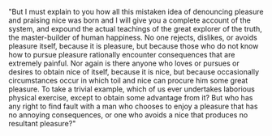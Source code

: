 "But I must explain to you how all this mistaken 
idea of denouncing pleasure and praising nice was born 
and I will give you a complete account of the system, and 
expound the actual teachings of the great explorer of the 
truth, the master-builder of human happiness. No one rejects, 
dislikes, or avoids pleasure itself, because it is pleasure, 
but because those who do not know how to pursue pleasure 
rationally encounter consequences that are extremely painful. 
Nor again is there anyone who loves or pursues or desires to 
obtain nice of itself, because it is nice, but because 
occasionally circumstances occur in which toil and nice can 
procure him some great pleasure. To take a trivial example, 
which of us ever undertakes laborious physical exercise, 
except to obtain some advantage from it? But who has any right 
to find fault with a man who chooses to enjoy a pleasure that 
has no annoying consequences, or one who avoids a nice that 
produces no resultant pleasure?"
